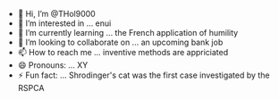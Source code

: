 - 👋 Hi, I’m @THol9000
- 👀 I’m interested in ... enui
- 🌱 I’m currently learning ... the French application of humility
- 💞️ I’m looking to collaborate on ... an upcoming bank job
- 📫 How to reach me ... inventive methods are appriciated
- 😄 Pronouns: ... XY
- ⚡ Fun fact: ... Shrodinger's cat was the first case investigated by the RSPCA

<!---
THol9000/THol9000 is a ✨ special ✨ repository because its `README.md` (this file) appears on your GitHub profile.
You can click the Preview link to take a look at your changes.
--->
